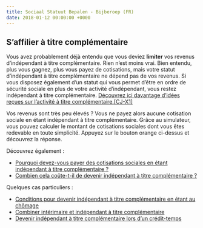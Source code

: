 ```yaml
---
title: Sociaal Statuut Bepalen - Bijberoep (FR)
date: 2018-01-12 00:00:00 +0000
---
```

## S’affilier à titre complémentaire

Vous avez probablement déjà entendu que vous deviez **limiter** vos revenus d’indépendant à titre complémentaire. Rien n’est moins vrai. Bien entendu, plus vous gagnez, plus vous payez de cotisations, mais votre statut d’indépendant à titre complémentaire ne dépend pas de vos revenus. Si vous disposez également d’un statut qui vous permet d’être en ordre de sécurité sociale en plus de votre activité d’indépendant, vous restez indépendant à titre complémentaire. [Découvrez ici davantage d’idées reçues sur l’activité à titre complémentaire.](https://blog.xerius.be/debutant/7-idees-recues-concernant-le-statut-dindependant-a-titre-complementaire)[\[CJ-X1\]](#_msocom_1)

Vos revenus sont très peu élevés ? Vous ne payez alors aucune cotisation sociale en étant indépendant à titre complémentaire. Grâce au simulateur, vous pouvez calculer le montant de cotisations sociales dont vous êtes redevable en toute simplicité. Appuyez sur le bouton orange ci-dessus et découvrez la réponse.

Découvrez également :

* [Pourquoi devez-vous payer des cotisations sociales en étant indépendant à titre complémentaire ?](https://blog.xerius.be/zelfstandigen/waarom-zelfstandige-in-bijberoep-sociale-bijdragen)
* [Combien cela coûte-t-il de devenir  indépendant à titre complémentaire ?](https://www.xerius.be/blog/wat-kost-een-bijberoep)

Quelques cas particuliers :

* [Conditions pour devenir indépendant à titre complémentaire en étant au chômage](https://blog.xerius.be/debutant/activite-complementaire-chomage-conditions)
* [Combiner intérimaire et indépendant à titre complémentaire](https://blog.xerius.be/debutant/interimaire-et-independant-a-titre-complementaire-est-ce-possible)
* [Devenir indépendant à titre complémentaire lors d’un crédit-temps](https://blog.xerius.be/debutant/puis-je-devenir-independant-a-titre-complementaire-lors-dun-credit-temps)